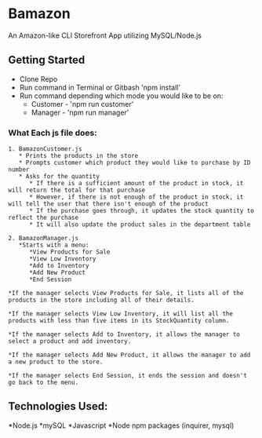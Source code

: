 # Bamazon

An Amazon-like CLI Storefront App utilizing MySQL/Node.js 

## Getting Started

* Clone Repo
* Run command in Terminal or Gitbash 'npm install'
* Run command depending which mode you would like to be on:
    * Customer - 'npm run customer'
    * Manager - 'npm run manager'

### What Each js file does:
```
1. BamazonCustomer.js
   * Prints the products in the store
   * Prompts customer which product they would like to purchase by ID number
   * Asks for the quantity
      * If there is a sufficient amount of the product in stock, it will return the total for that purchase
      * However, if there is not enough of the product in stock, it will tell the user that there isn't enough of the product
      * If the purchase goes through, it updates the stock quantity to reflect the purchase
      * It will also update the product sales in the department table
```
```
2. BamazonManager.js
   *Starts with a menu:
      *View Products for Sale
      *View Low Inventory
      *Add to Inventory
      *Add New Product
      *End Session
      
*If the manager selects View Products for Sale, it lists all of the products in the store including all of their details.

*If the manager selects View Low Inventory, it will list all the products with less than five items in its StockQuantity column.

*If the manager selects Add to Inventory, it allows the manager to select a product and add inventory.

*If the manager selects Add New Product, it allows the manager to add a new product to the store.

*If the manager selects End Session, it ends the session and doesn't go back to the menu.
```

## Technologies Used:

*Node.js
*mySQL
*Javascript
*Node npm packages (inquirer, mysql)
